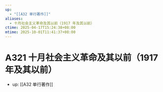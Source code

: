 ```yaml
---
up:
  - "[[A32 单行著作]]"
aliases:
  - 十月社会主义革命及其以前（1917 年及其以前）
ctime: 2025-04-17T15:24:38+08:00
mtime: 2025-10-01T11:41:37+08:00
---
```


# A321 十月社会主义革命及其以前（1917 年及其以前）

- up: [[A32 单行著作]]
